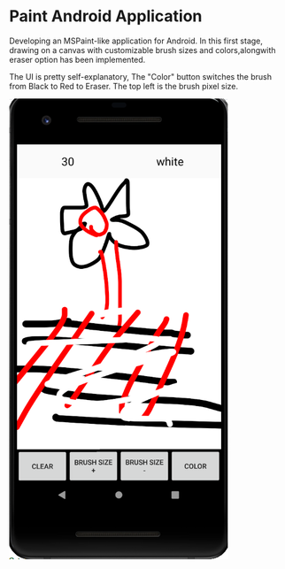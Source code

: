 # Paint Android Application
Developing an MSPaint-like application for Android. In this first stage, drawing on a canvas with customizable brush sizes and colors,alongwith eraser option has been implemented.

The UI is pretty self-explanatory, The "Color" button switches the brush from Black to Red to Eraser. The top left is the brush pixel size.

![alt text](https://raw.githubusercontent.com/parthnan/MSPaint-in-Android/master/MSPaintDemo.png)
